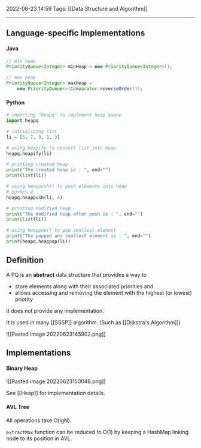 2022-06-23 14:59
Tags: [[Data Structure and Algorithm]]
- - - - - - - - - - - - - - - - - - - - - - - - - - - - -   

## Language-specific Implementations
#### Java

```Java
// min heap
PriorityQueue<Integer> minHeap = new PriorityQueue<Integer>(); 

// max heap
PriorityQueue<Integer> maxHeap = 
	new PriorityQueue<>(Comparator.reverseOrder()); 
```

#### Python

```python
# importing "heapq" to implement heap queue
import heapq

# initializing list
li = [5, 7, 9, 1, 3]

# using heapify to convert list into heap
heapq.heapify(li)

# printing created heap
print("The created heap is : ", end="")
print(list(li))

# using heappush() to push elements into heap
# pushes 4
heapq.heappush(li, 4)

# printing modified heap
print("The modified heap after push is : ", end="")
print(list(li))

# using heappop() to pop smallest element
print("The popped and smallest element is : ", end="")
print(heapq.heappop(li))
```

## Definition

A PQ is an **abstract** data structure that provides a way to 
- store elements along with their associated priorities and 
- allows accessing and removing the element with the highest (or lowest) priority

It does not provide any implementation.

It is used in many [[SSSP]] algorithm. (Such as [[Dijkstra's Algorithm]])

![[Pasted image 20220623145902.png]]

## Implementations

#### Binary Heap 

![[Pasted image 20220623150048.png]]

See [[Heap]] for implementation details.

#### AVL Tree

All operations take O(lgN).

`extractMax` function can be reduced to O(1) by keeping a HashMap linking node to its position in AVL.